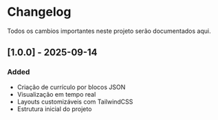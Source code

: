 # Changelog

Todos os cambios importantes neste projeto serão documentados aqui.

## [1.0.0] - 2025-09-14
### Added
- Criação de currículo por blocos JSON
- Visualização em tempo real
- Layouts customizáveis com TailwindCSS
- Estrutura inicial do projeto
